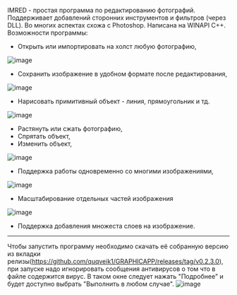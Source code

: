 IMRED - простая программа по редактированию фотографий. Поддерживает добавлений сторонних инструментов и фильтров (через DLL). Во многих аспектах схожа с Photoshop. Написана на WINAPI C++. Возможности программы: 
- Открыть или импортировать на холст любую фотографию, 


 ![image](https://user-images.githubusercontent.com/64206443/182903551-25f4b096-dda0-435f-8b0f-38ae5f0dd5ae.png)
- Сохранить изображение в удобном формате после редактирования,


![image](https://user-images.githubusercontent.com/64206443/182903919-3cd460e4-1383-4a0d-820b-688df7ad684c.png)
- Нарисовать примитивный объект - линия, прямоугольник и тд.


![image](https://user-images.githubusercontent.com/64206443/182903718-422f5f99-f44f-449c-ad36-111bdde01748.png)
- Растянуть или сжать фотографию,
- Спрятать объект,
- Изменить объект,


![image](https://user-images.githubusercontent.com/64206443/182904250-589b0845-fff8-4098-a1c5-8d7b8a892a73.png)
- Поддержка работы одновременно со многими изображениями,


![image](https://user-images.githubusercontent.com/64206443/182904024-71c9be5b-2b89-42a2-bec5-174cb1a9fc30.png)
- Масштабирование отдельных частей изображения


![image](https://user-images.githubusercontent.com/64206443/182904136-4345a657-ba64-46b2-a91b-d3b4aa2c73e7.png)
- Поддержка добавления множеста слоев на изображение.
______________________________________________________________________________________________________________
Чтобы запустить программу необходимо скачать её собранную версию из вкладки релизы(https://github.com/quqveik1/GRAPHICAPP/releases/tag/v0.2.3.0),
при запуске надо игнорировать сообщения антивирусов о том что в файле содержится вирус.
В таком окне следует нажать "Подробнее" и будет доступно выбрать "Выполнить в любом случае".
![image](https://user-images.githubusercontent.com/64206443/182900255-ab4c0823-abb7-421c-9441-17539b89a4f0.png)




